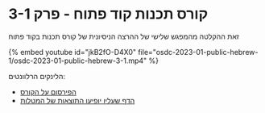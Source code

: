 # קורס תכנות קוד פתוח - פרק 3-1


זאת ההקלטה מהמפגש שלישי של ההרצה הניסיונית של קורס תכנות בקוד פתוח


{% embed youtube id="jkB2fO-D4X0" file="osdc-2023-01-public-hebrew-1/osdc-2023-01-public-hebrew-3-1.mp4" %}

הלינקים הרלוונטים:

* [הפירסום על הקורס](https://osdc.code-maven.com/osdc-public-hebrew-2023-01)
* [הדף שעליו יופיעו התוצאות של המטלות](https://osdc.code-maven.com/osdc-2023-01-public/)
